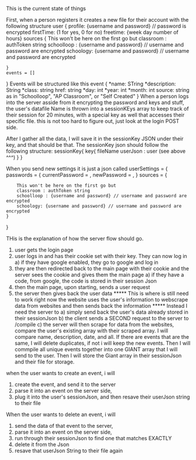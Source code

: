 This is the current state of things

First, when a person registers it creates a new file for their account with the following structure
user {
	profile: {username and password} // password is encrypted
	firstTime: (1 for yes, 0 for no)
	freetime: {week day number of hours}
	sources {
		This won't be here on the first go but
		classroom : authToken string
		schoolloop : {username and password} // username and password are encrypted
		schoology: {username and password} // username and password are encrypted
		
	}
	events = []
}
Events will be structured like this
event {
	*name: STring
	*description: String
	*class: string
	href: string
	*day: int
	*year: int
	*month: int
	source: string as in "Schoolloop", "AP Classroom", or "Self Created"
}
When a person logs into the server asside from it encrypting the password and keys and stuff, the user's datafile Name is thrown into a sessionKEys array to keep track of their session for 20 minutes, with a special key as well that accesses their specific file.
	this is not too hard to figure out, just look at the login POST side.

After I gather all the data, I will save it in the sessionKey JSON under their key, and that should be that.
The sessionKey json should follow the following structure:
sessionKey{
	key{
		fileName
		userJson : user (see above ^^^)
	}
}

When you send new settings it is just a json called 
userSettings = {
	passwords = {
		currentPassword = ,
		newPassword = ,
	}
	sources = {

		This won't be here on the first go but
		classroom : authToken string
		schoolloop : {username and password} // username and password are encrypted
		schoology: {username and password} // username and password are encrypted
	}
}

THis is the explanation of how the server flow should go.
1) user gets the login page
2) user logs in and has their cookie set with their key. They can now log in
	a) if they have google enabled, they go to google and log in
3) they are then redirected back to the main page with their cookie and the server sees the cookie and gives them the main page
	a) if they have a code, from google, the code is stored in their session Json
4) then the main page, upon starting, sends a user request
5) the server then gives back the user data
	***** This is where is still need to work
	right now the website uses the user's information to webscrape data from websites and then sends back the information
	***** Instead I need the server to 
	a) simply send back the user's data already stored in their sessionJson
	b) the client sends a SECOND request to the server to /compile
	c) the server will then scrape for data from the websites, compare the user's existing array with their scraped array. I will compare name, description, date, and all.  If there are events that are the same, I will delete duplicates, if not i will keep the new events. Then I will commpile all unique events together into one GIANT array that I will send to the user.  Then I will store the Giant array in their sessionJson and their file for storage. 

when the user wants to create an event, i will
1) create the event, and send it to the server
2) parse it into an event on the server side,
3) plug it into the user's sessionJson, and then resave their userJson string to their file

When the user wants to delete an event, i will
1) send the data of that event to the server,
2) parse it into an event on the server side,
3) run through their sessionJson to find one that matches EXACTLY
4) delete it from the Json
5) resave that userJson String to their file again

